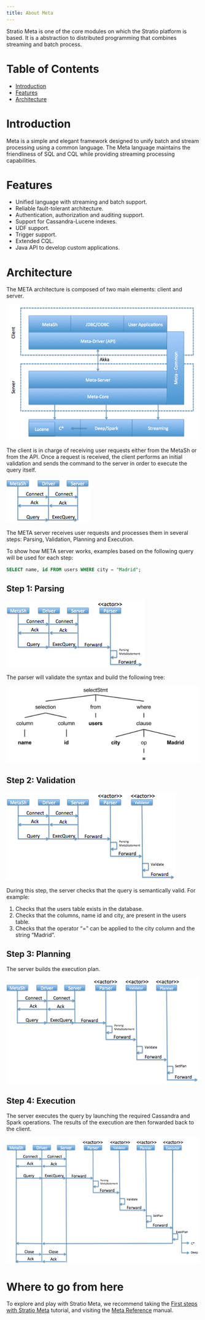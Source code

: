 ```yaml
---
title: About Meta
---
```


Stratio Meta is one of the core modules on which the Stratio platform is based. It is a abstraction to distributed 
programming that combines streaming and batch process.

Table of Contents
=================

-   [Introduction](#introduction)
-   [Features](#features)
-   [Architecture](#architecture)

**Introduction**
================

Meta is a simple and elegant framework designed to unify batch and stream processing using a common language. 
The Meta language maintains the friendliness of SQL and CQL while providing streaming processing capabilities.

**Features**
============

-   Unified language with streaming and batch support.
-   Reliable fault-tolerant architecture.
-   Authentication, authorization and auditing support.
-   Support for Cassandra-Lucene indexes.
-   UDF support.
-   Trigger support.
-   Extended CQL.
-   Java API to develop custom applications.

**Architecture**
================

The META architecture is composed of two main elements: client and server.

![Meta Architecture](images/about-architecture.png)

The client is in charge of receiving user requests either from the MetaSh or from the API. Once a request is 
received, the client performs an initial validation and sends the command to the server in order to execute the query itself.

![Meta Overview](images/about-function-overview.png)

The META server receives user requests and processes them in several steps: Parsing, Validation, Planning and Execution.

To show how META server works, examples based on the following query will be used for each step:

```sql
SELECT name, id FROM users WHERE city = "Madrid";
```

Step 1: Parsing
---------------

![Parsing](images/about-step1-parsing.png)

The parser will validate the syntax and build the following tree:

![Tree](images/about-step1-tree.png)

Step 2: Validation
------------------

![Validation](images/about-step2-validation.png)

During this step, the server checks that the query is semantically valid. For example:

1.  Checks that the users table exists in the database.
2.  Checks that the columns, name id and city, are present in the users table.
3.  Checks that the operator “=” can be applied to the city column and the string “Madrid”.

Step 3: Planning
----------------

The server builds the execution plan.

![Planning](images/about-step3-planning.png)

Step 4: Execution
-----------------

The server executes the query by launching the required Cassandra and Spark operations. The results of the 
execution are then forwarded back to the client.

![Execution](images/about-step4-execution.png)

Where to go from here
=====================

To explore and play with Stratio Meta, we recommend taking the 
[First steps with Stratio Meta](first-steps-with-stratio-meta.html "First steps with Stratio Meta") 
tutorial, and visiting the [Meta Reference](meta-reference.html "Meta Reference") manual.

